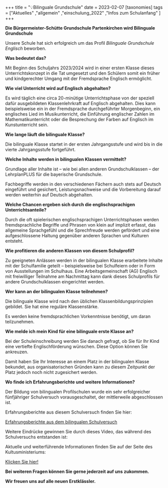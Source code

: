 +++
title = "💡Bilinguale Grundschule"
date = 2023-02-07
[taxonomies]
tags = ["Aktuelles" ,"allgemein" ,"einschulung_2022" ,"Infos zum Schulanfang" ]
+++

**Die Bürgermeister-Schütte Grundschule Partenkirchen wird Bilinguale Grundschule**

Unsere Schule hat sich erfolgreich um das Profil _Bilinguale Grundschule Englisch_ beworben.

**Was bedeutet das?**

<!-- more -->

Mit Beginn des Schuljahrs 2023/2024 wird in einer ersten Klasse dieses Unterrichtskonzept in die Tat umgesetzt und den Schülern somit ein früher und kindgerechter Umgang mit der Fremdsprache Englisch ermöglicht. 

**Wie viel Unterricht wird auf Englisch abgehalten?**

Es wird täglich eine circa 20-minütige Unterrichtsphase von der speziell dafür ausgebildeten Klassenlehrkraft auf Englisch abgehalten. Dies kann beispielsweise ein in der Fremdsprache durchgeführter Morgenbeginn, ein englisches Lied im Musikunterricht, die Einführung englischer Zahlen im Mathematikunterricht oder die Besprechung der Farben auf Englisch im Kunstunterricht sein.

**Wie lange läuft die bilinguale Klasse?**

Die bilinguale Klasse startet in der ersten Jahrgangsstufe und wird bis in die vierte Jahrgangsstufe fortgeführt.

**Welche Inhalte werden in bilingualen Klassen vermittelt?**

Grundlage aller Inhalte ist – wie bei allen anderen Grundschulklassen – der LehrplanPLUS für die bayerische Grundschule.

Fachbegriffe werden in den verschiedenen Fächern auch stets auf Deutsch eingeführt und gesichert, Leistungsnachweise und die Vorbereitung darauf werden weiterhin auf Deutsch abgehalten.

**Welche Chancen ergeben sich durch die englischsprachigen Unterrichtsanteile?**

Durch die oft spielerischen englischsprachigen Unterrichtsphasen werden fremdsprachliche Begriffe und Phrasen von klein auf implizit erfasst, das allgemeine Sprachgefühl und die Sprechfreude werden gefördert und eine aufgeschlossene Haltung gegenüber anderen Sprachen und Kulturen entsteht.

**Wie profitieren die anderen Klassen von diesem Schulprofil?**

Zu geeigneten Anlässen werden in der bilingualen Klasse erarbeitete Inhalte mit der Schulfamilie geteilt – beispielsweise bei Schulfeiern oder in Form von Ausstellungen im Schulhaus. Eine Arbeitsgemeinschaft (AG) Englisch mit freiwilliger Teilnahme am Nachmittag kann dank dieses Schulprofils für andere Grundschulklassen eingerichtet werden.

**Wer kann an der bilingualen Klasse teilnehmen?**

Die bilinguale Klasse wird nach den üblichen Klassenbildungsprinzipien gebildet. Sie hat eine reguläre Klassenstärke.

Es werden keine fremdsprachlichen Vorkenntnisse benötigt, um daran teilzunehmen.

**Wie melde ich mein Kind für eine bilinguale erste Klasse an?**

Bei der Schuleinschreibung werden Sie danach gefragt, ob Sie für Ihr Kind eine vertiefte Englischförderung wünschen. Diese Option können Sie ankreuzen.

Damit haben Sie Ihr Interesse an einem Platz in der bilingualen Klasse bekundet, aus organisatorischen Gründen kann zu diesem Zeitpunkt der Platz jedoch noch nicht zugesichert werden.

**Wo finde ich Erfahrungsberichte und weitere Informationen?**

Der Bildung von bilingualen Profilschulen wurde ein sehr erfolgreicher fünfjähriger Schulversuch vorausgeschaltet, der mittlerweile abgeschlossen ist.

Erfahrungsberichte aus diesem Schulversuch finden Sie hier:

[Erfahrungsberichte aus dem bilingualen Schulversuch](https://www.bildungspakt-bayern.de/projekte_bilinguale_grundschule/)

Weitere Eindrücke gewinnen Sie durch dieses Video, das während des Schulversuchs entstanden ist:

Aktuelle und weiterführende Informationen finden Sie auf der Seite des Kultusministeriums:

[Klicken Sie hier!](https://www.km.bayern.de/ministerium/schule-und-ausbildung/schularten/grundschule.html#Video34)

**Bei weiteren Fragen können Sie gerne jederzeit auf uns zukommen.**

**Wir freuen uns auf alle neuen Erstklässler.**
